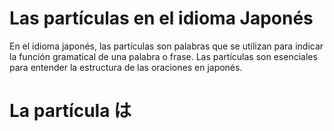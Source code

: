 # Las partículas en el idioma Japonés
En el idioma japonés, las partículas son palabras que se utilizan para indicar la función gramatical de una palabra o frase. 
Las partículas son esenciales para entender la estructura de las oraciones en japonés.

# La partícula は
